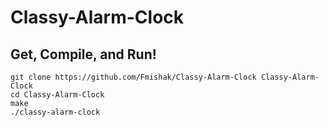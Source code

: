 # Classy-Alarm-Clock
## Get, Compile, and Run!
```
git clone https://github.com/Fmishak/Classy-Alarm-Clock Classy-Alarm-Clock
cd Classy-Alarm-Clock
make
./classy-alarm-clock
```
